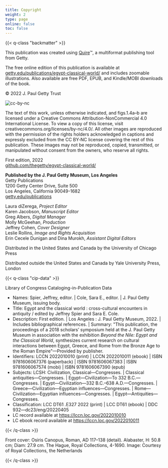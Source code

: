 ```yaml
---
title: Copyright
weight: 2
type: page
online: false
toc: false
---
```


{{< q-class "backmatter" >}}

This publication was created using [Quire](https://quire.getty.edu/)™, a multiformat publishing tool from Getty.

The free online edition of this publication is available at [getty.edu/&#65279;publications/egypt-classical-world/](https://getty.edu/publications/egypt-classical-world/) and includes zoomable illustrations. Also available are free PDF, EPUB, and Kindle/MOBI downloads of the book.

© 2022 J. Paul Getty Trust

![cc-by-nc](/img/cc-by-nc--black.png)

The text of this work, unless otherwise indicated, and figs.1.4a–b are licensed under a Creative Commons Attribution-NonCommercial 4.0 International License. To view a copy of this license, visit creativecommons.org/licenses/by-nc/4.0/. All other images are reproduced with the permission of the rights holders acknowledged in captions and expressly excluded from the CC BY‑NC license covering the rest of this publication. These images may not be reproduced, copied, transmitted, or manipulated without consent from the owners, who reserve all rights.

First edition, 2022<br />
[github.com/thegetty/egypt-classical-world/](https://github.com/thegetty/egypt-classical-world/)

**Published by the J. Paul Getty Museum, Los Angeles**<br />
Getty Publications<br />
1200 Getty Center Drive, Suite 500<br />
Los Angeles, California 90049-1682<br />
[getty.edu/publications](http://www.getty.edu/publications/)<br />

Laura diZerega, *Project Editor*<br />
Karen Jacobson, *Manuscript Editor*<br />
Greg Albers, *Digital Manager*<br />
Molly McGeehan, *Production*<br />
Jeffrey Cohen, *Cover Designer*<br />
Leslie Rollins, *Image and Rights Acquisition*<br />
Erin Cecele Dunigan and Dina Murokh, *Assistant Digital Editors*<br />

Distributed in the United States and Canada by the University of Chicago Press

Distributed outside the United States and Canada by Yale University Press, London

{{< q-class "cip-data" >}}

Library of Congress Cataloging-in-Publication Data

- Names: Spier, Jeffrey, editor. | Cole, Sara E., editor. | J. Paul Getty
   Museum, issuing body.
- Title: Egypt and the classical world : cross-cultural encounters in
   antiquity / edited by Jeffrey Spier and Sara E. Cole.
- Description: First edition. | Los Angeles : J. Paul Getty Museum, 2022. |
   Includes bibliographical references. | Summary: "This publication, the
   proceedings of a 2018 scholars’ symposium held at the J. Paul Getty
   Museum in association with the exhibition *Beyond the Nile: Egypt and the
   Classical World*, synthesizes current research on cultural interactions
   between Egypt, Greece, and Rome from the Bronze Age to the Roman
   Empire"—Provided by publisher.
- Identifiers: LCCN 2022010010 (print) | LCCN 2022010011 (ebook) | ISBN
   9781606067376 (paperback) | ISBN 9781606067383 | ISBN 9781606067574
   (mobi) | ISBN 9781606067390 (epub)
- Subjects: LCSH: Civilization, Classical—Congresses. | Classical
   antiquities—Congresses. | Egypt—Civilization—To 332 B.C.—Congresses.
   | Egypt—Civilization—332 B.C.–638 A.D.—Congresses. |
   Greece—Civilization—Egyptian influences—Congresses. |
   Rome—Civilization—Egyptian influences—Congresses. |
   Egypt—Antiquities—Congresses.
- Classification: LCC DT61 .E327 2022  (print) | LCC DT61  (ebook) | DDC
   932—dc23/eng/20220405
- LC record available at https://lccn.loc.gov/2022010010
- LC ebook record available at https://lccn.loc.gov/2022010011

{{< /q-class >}}

Front cover: Osiris Canopus, Roman, AD 117–138 (detail). Alabaster, H: 50.8 cm; Diam: 27.9 cm. The Hague, Royal Collections, 4-1690. Image: Courtesy of Royal Collections, the Netherlands

{{< /q-class >}}
